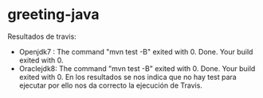 # greeting-java

Resultados de travis:
  - Openjdk7 :
      The command "mvn test -B" exited with 0.
      Done. Your build exited with 0.
  - Oraclejdk8:
      The command "mvn test -B" exited with 0.
      Done. Your build exited with 0.
  En los resultados se nos indica que no hay test para ejecutar por ello nos da correcto la ejecución de Travis.
